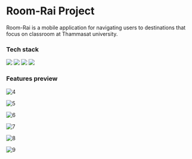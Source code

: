 # Room-Rai Project

Room-Rai is a mobile application for navigating users to destinations that focus on classroom at Thammasat university.

### Tech stack
<a href="https://www.figma.com"><img src="https://img.shields.io/badge/Figma-F24E1E?style=for-the-badge&logo=figma&logoColor=white" /></a>
<a href="https://flutter.dev/"><img src="https://img.shields.io/badge/Flutter-02569B?style=for-the-badge&logo=flutter&logoColor=white" /></a>
<a href="https://dart.dev"><img src="https://img.shields.io/badge/Dart-0175C2?style=for-the-badge&logo=dart&logoColor=white" /></a>
<a href="https://developers.google.com/maps"><img src="https://img.shields.io/badge/Google_Cloud-4285F4?style=for-the-badge&logo=google-cloud&logoColor=white" /></a>

### Features preview
![4](https://user-images.githubusercontent.com/78303835/209340223-330ce5e7-6a7a-4a97-a7a1-b72c46923191.png)

![5](https://user-images.githubusercontent.com/78303835/209340220-7677b7d1-eb68-4d99-ba94-ba6f162cf6e3.png)

![6](https://user-images.githubusercontent.com/78303835/209340200-66118bd6-2668-4dd2-8ff3-3fa5d9af012f.png)

![7](https://user-images.githubusercontent.com/78303835/209340196-3b37265a-e83e-4184-a312-9c798c007bfd.png)

![8](https://user-images.githubusercontent.com/78303835/209340190-95784a88-f833-4516-89dc-558900d8066f.png)

![9](https://user-images.githubusercontent.com/78303835/209340169-ff41ce8c-0d9d-47a4-8cd8-903561b3fba9.png)

